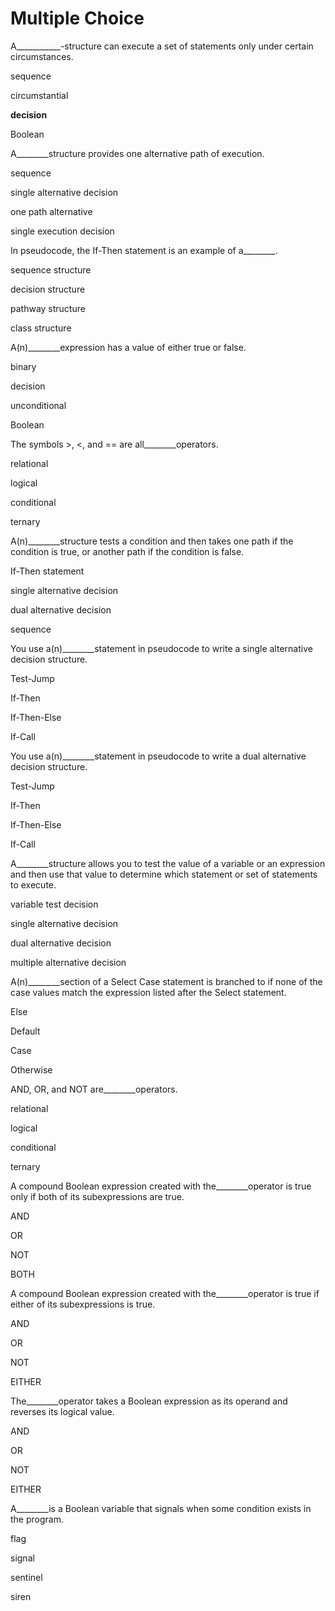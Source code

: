 
# Multiple Choice
A___________-structure can execute a set of statements only under certain circumstances.

sequence

circumstantial

**decision**

Boolean

A________structure provides one alternative path of execution.

sequence

single alternative decision

one path alternative

single execution decision

In pseudocode, the If-Then statement is an example of a________.

sequence structure

decision structure

pathway structure

class structure

A(n)________expression has a value of either true or false.

binary

decision

unconditional

Boolean

The symbols >, <, and == are all________operators.

relational

logical

conditional

ternary

A(n)________structure tests a condition and then takes one path if the condition is true, or another path if the condition is false.

If-Then statement

single alternative decision

dual alternative decision

sequence

You use a(n)________statement in pseudocode to write a single alternative decision structure.

Test-Jump

If-Then

If-Then-Else

If-Call

You use a(n)________statement in pseudocode to write a dual alternative decision structure.

Test-Jump

If-Then

If-Then-Else

If-Call

A________structure allows you to test the value of a variable or an expression and then use that value to determine which statement or set of statements to execute.

variable test decision

single alternative decision

dual alternative decision

multiple alternative decision

A(n)________section of a Select Case statement is branched to if none of the case values match the expression listed after the Select statement.

Else

Default

Case

Otherwise

AND, OR, and NOT are________operators.

relational

logical

conditional

ternary

A compound Boolean expression created with the________operator is true only if both of its subexpressions are true.

AND

OR

NOT

BOTH

A compound Boolean expression created with the________operator is true if either of its subexpressions is true.

AND

OR

NOT

EITHER

The________operator takes a Boolean expression as its operand and reverses its logical value.

AND

OR

NOT

EITHER

A________is a Boolean variable that signals when some condition exists in the program.

flag

signal

sentinel

siren
